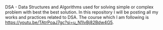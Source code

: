 DSA - Data Structures and Algorithms used for solving simple or complex problem with best the best solution.
In this repository I will be posting all my works and practices related to DSA.
The course which I am following is https://youtu.be/TAtrPoaJ7gc?si=u_N1IvBj82Bdw4G5.
